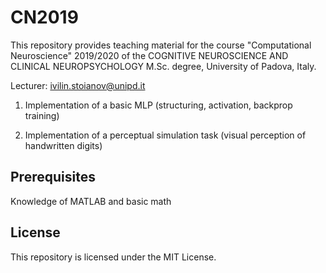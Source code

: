 # CN2019

This repository provides teaching material for the course "Computational Neuroscience" 2019/2020 of the COGNITIVE NEUROSCIENCE AND CLINICAL NEUROPSYCHOLOGY M.Sc. degree, University of Padova, Italy.

Lecturer: ivilin.stoianov@unipd.it

1) Implementation of a basic MLP (structuring, activation, backprop training)

2) Implementation of a perceptual simulation task (visual perception of handwritten digits)


## Prerequisites
Knowledge of MATLAB and basic math

## License
This repository is licensed under the MIT License.
